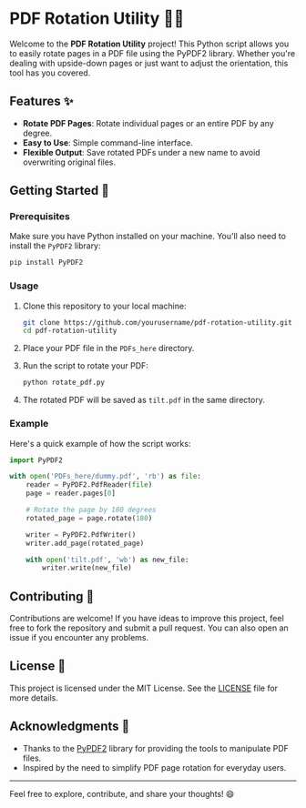 ﻿
# PDF Rotation Utility 📄🔄

Welcome to the **PDF Rotation Utility** project! This Python script allows you to easily rotate pages in a PDF file using the PyPDF2 library. Whether you're dealing with upside-down pages or just want to adjust the orientation, this tool has you covered.

## Features ✨

- **Rotate PDF Pages**: Rotate individual pages or an entire PDF by any degree.
- **Easy to Use**: Simple command-line interface.
- **Flexible Output**: Save rotated PDFs under a new name to avoid overwriting original files.

## Getting Started 🚀

### Prerequisites

Make sure you have Python installed on your machine. You'll also need to install the `PyPDF2` library:

```bash
pip install PyPDF2
```

### Usage

1. Clone this repository to your local machine:

    ```bash
    git clone https://github.com/yourusername/pdf-rotation-utility.git
    cd pdf-rotation-utility
    ```

2. Place your PDF file in the `PDFs_here` directory.

3. Run the script to rotate your PDF:

    ```bash
    python rotate_pdf.py
    ```

4. The rotated PDF will be saved as `tilt.pdf` in the same directory.

### Example

Here's a quick example of how the script works:

```python
import PyPDF2

with open('PDFs_here/dummy.pdf', 'rb') as file:
    reader = PyPDF2.PdfReader(file)
    page = reader.pages[0]

    # Rotate the page by 180 degrees
    rotated_page = page.rotate(180)

    writer = PyPDF2.PdfWriter()
    writer.add_page(rotated_page)

    with open('tilt.pdf', 'wb') as new_file:
        writer.write(new_file)
```

## Contributing 🤝

Contributions are welcome! If you have ideas to improve this project, feel free to fork the repository and submit a pull request. You can also open an issue if you encounter any problems.

## License 📄

This project is licensed under the MIT License. See the [LICENSE](LICENSE) file for more details.

## Acknowledgments 🙌

- Thanks to the [PyPDF2](https://pypi.org/project/PyPDF2/) library for providing the tools to manipulate PDF files.
- Inspired by the need to simplify PDF page rotation for everyday users.

---

Feel free to explore, contribute, and share your thoughts! 😄
```

